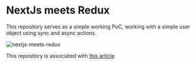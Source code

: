 # NextJs meets Redux
This repository serves as a simple working PoC, working with a simple user object using sync and async actions.

![nextjs-meets-redux](https://github.com/daasrattale/samples-nextjs-redux-poc/assets/44347757/f51a00bd-d52a-4331-b4bc-01053900d02a)

This repository is associated with [this article](https://saadelattar.me/article/nextjs-meets-redux)
